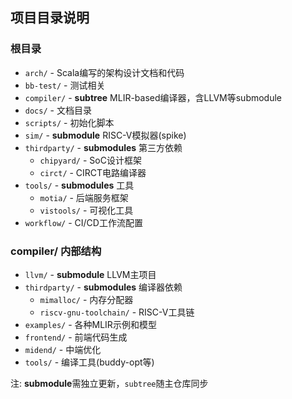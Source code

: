 ## 项目目录说明

### 根目录
- `arch/` - Scala编写的架构设计文档和代码
- `bb-test/` - 测试相关
- `compiler/` - **subtree** MLIR-based编译器，含LLVM等submodule
- `docs/` - 文档目录
- `scripts/` - 初始化脚本
- `sim/` - **submodule** RISC-V模拟器(spike)
- `thirdparty/` - **submodules** 第三方依赖
  - `chipyard/` - SoC设计框架
  - `circt/` - CIRCT电路编译器
- `tools/` - **submodules** 工具
  - `motia/` - 后端服务框架
  - `vistools/` - 可视化工具
- `workflow/` - CI/CD工作流配置

### compiler/ 内部结构
- `llvm/` - **submodule** LLVM主项目
- `thirdparty/` - **submodules** 编译器依赖
  - `mimalloc/` - 内存分配器
  - `riscv-gnu-toolchain/` - RISC-V工具链
- `examples/` - 各种MLIR示例和模型
- `frontend/` - 前端代码生成
- `midend/` - 中端优化
- `tools/` - 编译工具(buddy-opt等)

注: **submodule**需独立更新，`subtree`随主仓库同步
